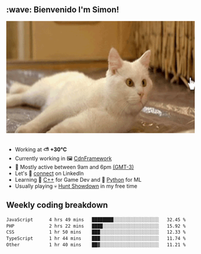 <h2>:wave: <b>Bienvenido I'm Simon!&nbsp;</b></h2>

<section>
  <img src="./static/banner.gif" height=300 width=1000>
</section>

<br>

<ul>
  <li>
		<!--START_SECTION:weather-->
		Working at <b>⛅️  +30°C</b>
		<!--END_SECTION:weather-->
  </li>
  <li>
    Currently working in 🖼️&nbsp;<a href=https://github.com/snapverse/cdn-framework target=_blank>CdnFramework</a>
  </li>
  <li>
    🚩 Mostly active between 9am and 6pm <a href=https://onlinealarmkur.com/world/es target=_blank>(GMT-3)</a>
  </li>
  <li>
    Let's 🔗&nbsp;<a href=https://www.linkedin.com/in/itsimmons target=_blank>connect</a> on LinkedIn
  </li>
  <li>
    Learning 👴&nbsp;<a href=https://images3.memedroid.com/images/UPLOADED755/65f2bce6734f6.webp target=_blank>C++</a> for Game Dev and 🐍&nbsp;<a href=https://qph.cf2.quoracdn.net/main-qimg-4472b6229cb75bf66ab531f3ebd4f975-lq target=_blank>Python</a> for ML
  </li>
  <li>
    Usually playing 💀&nbsp;<a href=https://www.huntshowdown.com target=_blank>Hunt Showdown</a> in my free time
  </li>
</ul>

<h2><b>Weekly coding breakdown </b></h2>

<!--START_SECTION:waka-->

```txt
JavaScript      4 hrs 49 mins   ████████░░░░░░░░░░░░░░░░░   32.45 %
PHP             2 hrs 22 mins   ████░░░░░░░░░░░░░░░░░░░░░   15.92 %
CSS             1 hr 50 mins    ███░░░░░░░░░░░░░░░░░░░░░░   12.33 %
TypeScript      1 hr 44 mins    ███░░░░░░░░░░░░░░░░░░░░░░   11.74 %
Other           1 hr 40 mins    ██▓░░░░░░░░░░░░░░░░░░░░░░   11.21 %
```

<!--END_SECTION:waka-->
